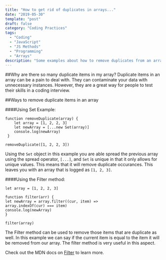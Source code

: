 ```yaml
---
title: "How to get rid of duplicates in arrays..."
date: "2019-05-30"
template: "post"
draft: false
category: "Coding Practices"
tags:
  - "Coding"
  - "JavaScript"
  - "JS Methods"
  - "Programming"
  - "Arrays"
description: "Some examples about how to remove duplicates from an array using JavaScript"
---
```


##Why are there so many duplicate items in my array?
Duplicate items in an array can be a pain to deal with. They can contaminate your data with unnecessary instances. However, they are a great way for people to test their skills in a coding interview.

##Ways to remove duplicate items in an array

####Using Set Example:

```
function removeDuplicate(array) {
    let array = [1, 2, 2, 3]
    let newArray = [...new Set(array)]
    console.log(newArray)
 }

removeDuplicate([1, 2, 2, 3])
```

Using the `Set` object in this example you are able spread the previous array using the spread operator, `[...]`, and `Set` is unique in that it only allows for unique values. This means that it will remove duplicate occurances. This leaves you with an array that is logged as `[1, 2, 3]`.

####Using the Filter method:

```
let array = [1, 2, 2, 3]

function filter(arr) {
let newArray = array.filter((cur, item) => 
array.indexOf(cur) === item)
console.log(newArray)
}

filter(array)

```

The Filter method can be used to remove those items that are duplicate as well. In this example we can say if the current item is equal to the item it will be removed from our array. The filter method is very useful in this aspect.

Check out the MDN docs on [Filter](https://developer.mozilla.org/en-US/docs/Web/JavaScript/Reference/Global_Objects/Array/filter) to learn more.
